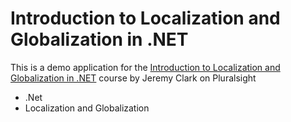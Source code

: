 # Introduction to Localization and Globalization in .NET
This is a demo application for the [Introduction to Localization and Globalization in .NET](https://app.pluralsight.com/library/courses/intro-to-localization-globalization-dotnet/table-of-contents) course by Jeremy Clark on Pluralsight

- .Net
- Localization and Globalization
